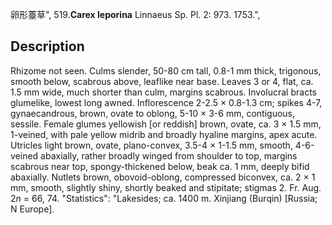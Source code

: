 卵形薹草",
519.**Carex leporina** Linnaeus Sp. Pl. 2: 973. 1753.",

## Description
Rhizome not seen. Culms slender, 50-80 cm tall, 0.8-1 mm thick, trigonous, smooth below, scabrous above, leaflike near base. Leaves 3 or 4, flat, ca. 1.5 mm wide, much shorter than culm, margins scabrous. Involucral bracts glumelike, lowest long awned. Inflorescence 2-2.5 × 0.8-1.3 cm; spikes 4-7, gynaecandrous, brown, ovate to oblong, 5-10 × 3-6 mm, contiguous, sessile. Female glumes yellowish [or reddish] brown, ovate, ca. 3 × 1.5 mm, 1-veined, with pale yellow midrib and broadly hyaline margins, apex acute. Utricles light brown, ovate, plano-convex, 3.5-4 × 1-1.5 mm, smooth, 4-6-veined abaxially, rather broadly winged from shoulder to top, margins scabrous near top, spongy-thickened below, beak ca. 1 mm, deeply bifid abaxially. Nutlets brown, obovoid-oblong, compressed biconvex, ca. 2 × 1 mm, smooth, slightly shiny, shortly beaked and stipitate; stigmas 2. Fr. Aug. 2*n* = 66, 74.
  "Statistics": "Lakesides; ca. 1400 m. Xinjiang (Burqin) [Russia; N Europe].
